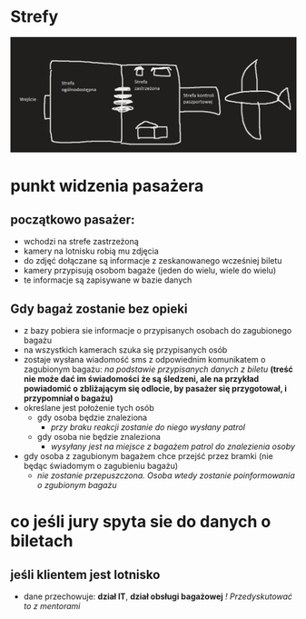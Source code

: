 # Strefy
![strefy](pictures/strefy.png)
# punkt widzenia pasażera

## początkowo pasażer:

- wchodzi na strefe zastrzeżoną
- kamery na lotnisku robią mu zdjęcia 
- do zdjęć dołączane są informacje z zeskanowanego wcześniej biletu
- kamery przypisują osobom bagaże (jeden do wielu, wiele do wielu)
- te informacje są zapisywane w bazie danych

## Gdy bagaż zostanie bez opieki

- z bazy pobiera sie informacje o przypisanych osobach do zagubionego bagażu
- na wszystkich kamerach szuka się przypisanych osób
- zostaje wysłana wiadomość sms z odpowiednim komunikatem o zagubionym bagażu: *na podstawie przypisanych danych z biletu* **(treść nie może dać im świadomości że są śledzeni, ale na przykład powiadomić o zbliżającym się odlocie, by pasażer się przygotował, i przypomniał o bagażu)**
- określane jest położenie tych osób
  - gdy osoba będzie znaleziona
    - *przy braku reakcji zostanie do niego wysłany patrol*
  - gdy osoba nie będzie znaleziona
    - *wysyłany jest na miejsce z bagażem patrol do znalezienia osoby*
- gdy osoba z zagubionym bagażem chce przejść przez bramki (nie będąc świadomym o zagubieniu bagażu) 
  - *nie zostanie przepuszczona. Osoba wtedy zostanie poinformowania o zgubionym bagażu*

# co jeśli jury spyta sie do danych o biletach

## jeśli klientem jest lotnisko

- dane przechowuje: **dział IT**, **dział obsługi bagażowej**
  *! Przedyskutować to z mentorami*
